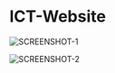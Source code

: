 # ICT-Website
![SCREENSHOT-1](https://firebasestorage.googleapis.com/v0/b/learn-1-1e902.appspot.com/o/1stSC.png?alt=media&token=a4e8d0db-1dac-4537-b009-cee2f6f6bccf)


![SCREENSHOT-2](https://firebasestorage.googleapis.com/v0/b/learn-1-1e902.appspot.com/o/2ndSC.png?alt=media&token=e5c18c5f-cb32-4997-818d-0bf611e21ead)
